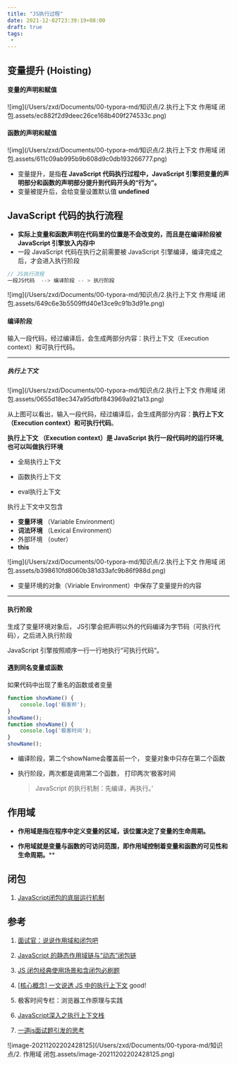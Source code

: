 ```yaml
---
title: "JS执行过程"
date: 2021-12-02T23:39:19+08:00
draft: true
tags:
 - 
---
```

## 变量提升 (Hoisting)

#### 变量的声明和赋值

![img](/Users/zxd/Documents/00-typora-md/知识点/2.执行上下文 作用域 闭包.assets/ec882f2d9deec26ce168b409f274533c.png)



#### 函数的声明和赋值

![img](/Users/zxd/Documents/00-typora-md/知识点/2.执行上下文 作用域 闭包.assets/611c09ab995b9b608d9c0db193266777.png)



- 变量提升，是指**在 JavaScript 代码执行过程中，JavaScript 引擎把变量的声明部分和函数的声明部分提升到代码开头的“行为”。**
- 变量被提升后，会给变量设置默认值 **undefined**

## JavaScript 代码的执行流程

- **实际上变量和函数声明在代码里的位置是不会改变的，而且是在编译阶段被 JavaScript 引擎放入内存中**
- 一段 JavaScript 代码在执行之前需要被 JavaScript 引擎编译，编译完成之后，才会进入执行阶段

```js
// JS执行流程
一段JS代码  --> 编译阶段 -- > 执行阶段
```

![img](/Users/zxd/Documents/00-typora-md/知识点/2.执行上下文 作用域 闭包.assets/649c6e3b5509ffd40e13ce9c91b3d91e.png)

#### 编译阶段

输入一段代码，经过编译后，会生成两部分内容：执行上下文（Execution context）和可执行代码。

---



##### 执行上下文

![img](/Users/zxd/Documents/00-typora-md/知识点/2.执行上下文 作用域 闭包.assets/0655d18ec347a95dfbf843969a921a13.png)

从上图可以看出，输入一段代码，经过编译后，会生成两部分内容：**执行上下文（Execution context）**和**可执行代码**。

**执行上下文 （Execution context）是 JavaScript 执行一段代码时的运行环境,**也可以叫做**执行环境**

- 全局执行上下文

- 函数执行上下文

- eval执行上下文

  

执行上下文中又包含 

- **变量环境** （Variable Environment）
- **词法环境** （Lexical Environment）
- 外部环境  （outer）
- **this**

![img](/Users/zxd/Documents/00-typora-md/知识点/2.执行上下文 作用域 闭包.assets/b398610fd8060b381d33afc9b86f988d.png)

- 变量环境的对象（Viriable Environment）中保存了变量提升的内容

---

#### 执行阶段

生成了变量环境对象后， JS引擎会把声明以外的代码编译为字节码（可执行代码），之后进入执行阶段

JavaScript 引擎按照顺序一行一行地执行“可执行代码”。



#### 遇到同名变量或函数

如果代码中出现了重名的函数或者变量

```js
function showName() {
    console.log('极客邦');
}
showName();
function showName() {
    console.log('极客时间');
}
showName(); 
```

- 编译阶段，第二个showName会覆盖前一个， 变量对象中只存在第二个函数

- 执行阶段，两次都是调用第二个函数， 打印两次‘极客时间

  >  JavaScript 的执行机制：先编译，再执行。’



## 作用域

- **作用域是指在程序中定义变量的区域，该位置决定了变量的生命周期。**

- **作用域就是变量与函数的可访问范围，即作用域控制着变量和函数的可见性和生命周期。****

  

  

## 闭包

1. [JavaScript闭包的底层运行机制](http://blog.leapoahead.com/2015/09/15/js-closure/)

## 

## 参考



1. [面试官：说说作用域和闭包吧](https://juejin.cn/post/6844904165672484871#heading-19)

2. [JavaScript 的静态作用域链与“动态”闭包链](https://juejin.cn/post/6957913856488243237)
3. [JS 闭包经典使用场景和含闭包必刷题](https://juejin.cn/post/6937469222251560990)
4. [[核心概念] 一文说透 JS 中的执行上下文](https://juejin.cn/post/6890705692643196935)  good!
5. 极客时间专栏：浏览器工作原理与实践
6. [JavaScript深入之执行上下文栈](https://github.com/mqyqingfeng/Blog/issues/4) 
7. [一道js面试题引发的思考](https://github.com/kuitos/kuitos.github.io/issues/18)

![image-20211202202428125](/Users/zxd/Documents/00-typora-md/知识点/2. 作用域 闭包.assets/image-20211202202428125.png)


